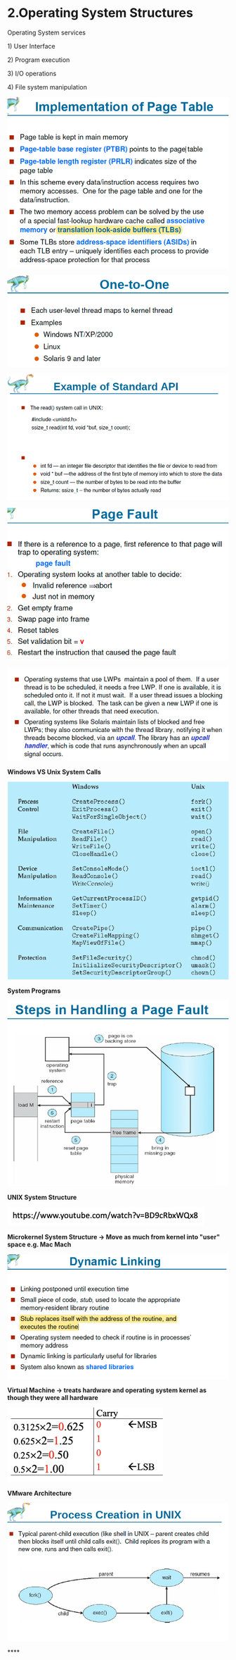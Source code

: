 # 2.Operating System Structures

Operating System services 

1\) User Interface

2\) Program execution

3\) I/O operations

4\) File system manipulation 

![](../.gitbook/assets/image%20%2827%29.png)

![](../.gitbook/assets/image%20%2873%29.png)





![](../.gitbook/assets/image%20%2810%29.png)

![](../.gitbook/assets/image%20%2883%29.png)

![](../.gitbook/assets/image%20%2857%29.png)

**Windows VS Unix System Calls** 

![](../.gitbook/assets/image%20%287%29.png)



**System Programs**

![](../.gitbook/assets/image%20%28147%29.png)

**UNIX System Structure**

![](../.gitbook/assets/image%20%2831%29.png)

**Microkernel System Structure -&gt; Move as much from kernel into "user" space e.g. Mac Mach**

![](../.gitbook/assets/image%20%2832%29.png)

**Virtual Machine -&gt; treats hardware and operating system kernel as though they were all hardware**

![](../.gitbook/assets/image%20%28139%29.png)

**VMware Architecture** 

![](../.gitbook/assets/image%20%2851%29.png)

\*\*\*\*

